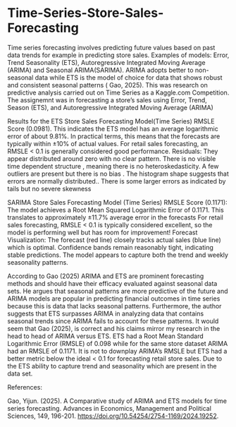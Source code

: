 # Time-Series-Store-Sales-Forecasting
Time series forecasting involves predicting future values based on past data trends for example in predicting store sales. Examples of models: Error, Trend Seasonality (ETS), Autoregressive Integrated Moving Average (ARIMA) and Seasonal ARIMA(SARIMA). ARIMA adopts better to non-seasonal data while ETS is the model of choice for data that shows robust and consistent seasonal patterns ( Gao, 2025).
This was research on predictive analysis carried out on Time Series as a Kaggle.com Competition. The assignemnt was in forecasting a store’s sales using Error, Trend, Season (ETS), and Autoregressive Integrated Moving Average (ARIMA)

Results for the ETS Store Sales Forecasting Model(Time Series) 
RMSLE Score (0.0981). This indicates the ETS model has an average logarithmic error of about 9.81%. In practical terms, this means that the forecasts are typically within ±10% of actual values. For retail sales forecasting, an RMSLE < 0.1 is generally considered good performance.
Residuals: 
They appear distributed around zero with no clear pattern. There is no visible time dependent structure , meaning there is no heteroskedasticity. A few outliers are present but there is no bias . The histogram shape suggests that errors are normally distributed.. There is some larger errors as indicated by tails but no severe skewness

SARIMA Store Sales Forecasting Model (Time Series)
RMSLE Score (0.1171):
The model achieves a Root Mean Squared Logarithmic Error of 0.1171.
This translates to approximately ±11.7% average error in the forecasts
For retail sales forecasting, RMSLE < 0.1 is typically considered excellent, so the model is performing well but has room for improvement!
Forecast Visualization:
The forecast (red line) closely tracks actual sales (blue line) which is optimal.
Confidence bands remain reasonably tight, indicating stable predictions.
The model appears to capture both the trend and weekly seasonality patterns.

According to Gao (2025) ARIMA and ETS are prominent forecasting methods and should have their efficacy evaluated against seasonal data sets. He argues that seasonal patterns are more predictive of the future and  ARIMA models are popular in predicting financial outcomes in time series because this is data that lacks seasonal patterns. Furthermore,  the author  suggests that ETS surpasses ARIMA in analyzing data that contains seasonal trends since ARIMA fails to account for these patterns. It would seem that Gao (2025), is correct and his claims mirror my research in the head to head of ARIMA versus ETS. ETS had a Root Mean Standard Logarithmic Error  (RMSLE) of 0.098 while for the same store dataset ARIMA had an RMSLE of 0.1171. It is not to downplay ARIMA’s RMSLE but ETS had  a better metric below the ideal < 0.1 for forecasting retail store sales. Due to the ETS ability to capture trend and seasonality which are present in the data set.

References:

Gao, Yijun. (2025). A Comparative study of ARIMA and ETS models for time series forecasting. Advances 	in Economics, Management and Political Sciences, 149, 196-201. https://doi.org/10.54254/2754-1169/2024.19252.
